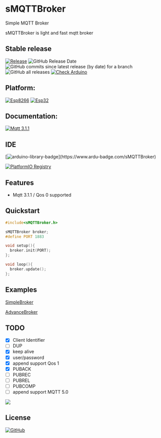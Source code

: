 # sMQTTBroker

Simple MQTT Broker

sMQTTBroker is light and fast mqtt broker

## Stable release

[![Release](https://img.shields.io/github/v/release/terrorsl/sMQTTBroker)](https://github.com/terrorsl/sMQTTBroker/releases/latest)
![GitHub Release Date](https://img.shields.io/github/release-date/terrorsl/sMQTTBroker)
![GitHub commits since latest release (by date) for a branch](https://img.shields.io/github/commits-since/terrorsl/sMQTTBroker/latest)
![GitHub all releases](https://img.shields.io/github/downloads/terrorsl/sMQTTBroker/total)
[![Check Arduino](https://github.com/terrorsl/sMQTTBroker/actions/workflows/checkarduino.yml/badge.svg?branch=main)](https://github.com/terrorsl/sMQTTBroker/actions/workflows/checkarduino.yml)

## Platform:
[![Esp8266](https://img.shields.io/badge/platform-ESP8266-green)](https://www.espressif.com/en/products/socs/esp8266)
[![Esp32](https://img.shields.io/badge/platform-ESP32-green)](https://www.espressif.com/en/products/socs/esp32)

## Documentation:
[![Mqtt 3.1.1](https://img.shields.io/badge/Mqtt-%203.1.1-yellow)](https://docs.oasis-open.org/mqtt/mqtt/v3.1.1/errata01/os/mqtt-v3.1.1-errata01-os-complete.html#_Toc442180822)

## IDE

[![arduino-library-badge](https://www.ardu-badge.com/badge/sMQTTBroker.svg?)](https://www.ardu-badge.com/sMQTTBroker)

[![PlatformIO Registry](https://badges.registry.platformio.org/packages/terrorsl/library/sMQTTBroker.svg)](https://registry.platformio.org/libraries/terrorsl/sMQTTBroker)
## Features

- Mqtt 3.1.1 / Qos 0 supported

## Quickstart
<!-- * install [sMQTTBroker library](https://github.com/terrorsl/sMQTTBroker)
  (you can use the Arduino library manager and search for sMQTTBroker)
* ~~make sMQTTConfig.h~~ -->

```c++
#include<sMQTTBroker.h>
```
```c++
sMQTTBroker broker;
#define PORT 1883
```
```c++
void setup(){
  broker.init(PORT);
};
```
```c++
void loop(){
  broker.update();
};
```

## Examples
[SimpleBroker](https://github.com/terrorsl/sMQTTBroker/examples/simplebroker)

[AdvanceBroker](https://github.com/terrorsl/sMQTTBroker/examples/simplebroker)

## TODO

* [x] Client Identifier
* [ ] DUP
* [x] keep alive
* [x] user/password
* [x] append support Qos 1
* [x] PUBACK
* [ ] PUBREC
* [ ] PUBREL
* [ ] PUBCOMP
* [ ] append support MQTT 5.0

<a href="https://www.buymeacoffee.com/terror85a"><img src="https://img.buymeacoffee.com/button-api/?text=Buy me a coffee&emoji=&slug=terror85a&button_colour=FFDD00&font_colour=000000&font_family=Cookie&outline_colour=000000&coffee_colour=ffffff" /></a>

## License
[![GitHub](https://img.shields.io/github/license/terrorsl/sMQTTBroker)](https://github.com/terrorsl/sMQTTBroker/blob/main/LICENSE)
